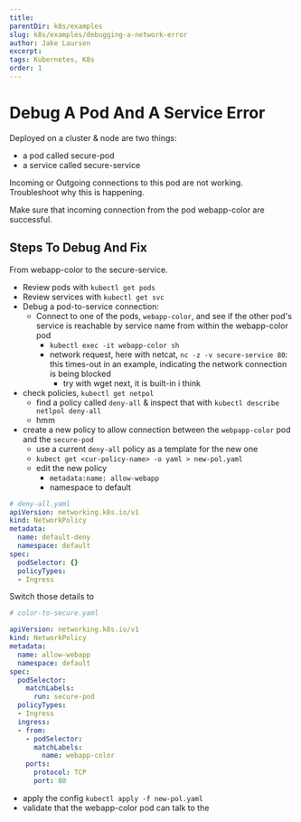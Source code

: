 ```yaml
---
title: 
parentDir: k8s/examples
slug: k8s/examples/debugging-a-network-error
author: Jake Laursen
excerpt: 
tags: Kubernetes, K8s
order: 1
---
```

# Debug A Pod And A Service Error
Deployed on a cluster & node are two things: 
- a pod called secure-pod 
- a service called secure-service 

Incoming or Outgoing connections to this pod are not working.
Troubleshoot why this is happening.  

Make sure that incoming connection from the pod webapp-color are successful.  

## Steps To Debug And Fix
From webapp-color to the secure-service.  

- Review pods with `kubectl get pods`
- Review services with `kubectl get svc`
- Debug a pod-to-service connection: 
  - Connect to one of the pods, `webapp-color`, and see if the other pod's service is reachable by service name from within the webapp-color pod
    - `kubectl exec -it webapp-color sh`
    - network request, here with netcat, `nc -z -v secure-service 80`: this times-out in an example, indicating the network connection is being blocked
      - try with wget next, it is built-in i think
- check policies, `kubectl get netpol`
  - find a policy called `deny-all` & inspect that with `kubectl describe netlpol deny-all`
  - hmm
- create a new policy to allow connection between the `webpapp-color` pod and the `secure-pod`
  - use a current `deny-all` policy as a template for the new one
  - `kubect get <cur-policy-name> -o yaml > new-pol.yaml`
  - edit the new policy
    - `metadata:name: allow-webapp`
    - namespace to default

```yaml
# deny-all.yaml
apiVersion: networking.k8s.io/v1
kind: NetworkPolicy
metadata:
  name: default-deny
  namespace: default
spec:
  podSelector: {}
  policyTypes:
  - Ingress
```

Switch those details to 
```yaml
# color-to-secure.yaml

apiVersion: networking.k8s.io/v1
kind: NetworkPolicy
metadata:
  name: allow-webapp
  namespace: default
spec:
  podSelector:
    matchLabels:
      run: secure-pod
  policyTypes:
  - Ingress
  ingress:
  - from:
    - podSelector:
      matchLabels:
        name: webapp-color
    ports:
      protocol: TCP
      port: 80

```

- apply the config `kubectl apply -f new-pol.yaml`
- validate that the webapp-color pod can talk to the 
